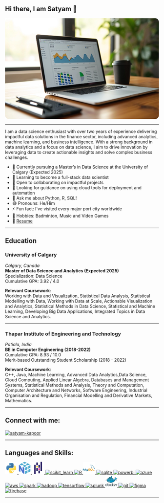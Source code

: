 ## Hi there, I am Satyam 👋

<p align="center">
  <img src="https://github.com/kapoorsatyam/Satyam-Kapoor/blob/main/myImage.png" alt="Alt Text" />
</p>

***
I am a data science enthusiast with over two years of experience delivering impactful data solutions in the finance sector, including advanced analytics, machine learning, and business intelligence. With a strong background in data analytics and a focus on data science, I aim to drive innovation by leveraging data to create actionable insights and solve complex business challenges.

- 🔭 Currently pursuing a Master’s in Data Science at the University of Calgary (Expected 2025)
- 🌱 Learning to become a full-stack data scientist
- 👯 Open to collaborating on impactful projects
- 🙋 Looking for guidance on using cloud tools for deployment and automation
- 💬 Ask me about Python, R, SQL!
- 😄 Pronouns: He/Him
- ⚡ Fun fact: I've visited every major port city worldwide
- 🏃 Hobbies: Badminton, Music and Video Games
- 📃 [Resume](https://drive.google.com/file/d/1EK42UoHsyoSsm6khB5Zp4vlVoy5gWhj2/view?usp=sharing)

***

## Education

### University of Calgary  
*Calgary, Canada*  
**Master of Data Science and Analytics (Expected 2025)**  
Specialization: Data Science  
Cumulative GPA: 3.92 / 4.0

**Relevant Coursework**:  
Working with Data and Visualization, Statistical Data Analysis, Statistical Modelling with Data, Working with Data at Scale, Actionable Visualization and Analytics, Statistical Methods in Data Science, Statistical and Machine Learning, Developing Big Data Applications, Integrated Topics in Data Science and Analytics.
***

### Thapar Institute of Engineering and Technology
*Patiala, India*  
**BE in Computer Engineering (2018-2022)**  
Cumulative GPA: 8.93 / 10.0  
Merit-based Outstanding Student Scholarship (2018 - 2022)  

**Relevant Coursework**:  
C++, Java, Machine Learning, Advanced Data Analytics,Data Science, Cloud Computing, Applied Linear Algebra, Databases and Management Systems, Statistical Methods and Analysis, Theory and Computation, Computer Architecture and Networks, Software Engineering, Industrial Organisation and Regulation, Financial Modelling and Derivative Markets, Mathematics.
***

## Connect with me:

<p align="left">
<a href="https://www.linkedin.com/in/satyam-kapoor/" target="blank"><img align="center" src="https://raw.githubusercontent.com/rahuldkjain/github-profile-readme-generator/master/src/images/icons/Social/linked-in-alt.svg" alt="satyam-kapoor" height="30" width="40" />
 </a>
</p>

***

## Languages and Skills:

<p align="left">
  <a href="https://www.python.org" target="_blank" rel="noreferrer"> <img src="https://raw.githubusercontent.com/devicons/devicon/master/icons/python/python-original.svg" alt="python" width="40" height="40"/> </a> 
  <a href="https://numpy.org/" target="_blank" rel="noreferrer"> <img src="https://raw.githubusercontent.com/devicons/devicon/master/icons/numpy/numpy-original.svg" alt="numpy" width="40" height="40"/> </a> 
  <a href="https://pandas.pydata.org/" target="_blank" rel="noreferrer"> <img src="https://raw.githubusercontent.com/devicons/devicon/2ae2a900d2f041da66e950e4d48052658d850630/icons/pandas/pandas-original.svg" alt="pandas" width="40" height="40"/> </a> 
  <a href="https://scikit-learn.org/" target="_blank" rel="noreferrer"> <img src="https://upload.wikimedia.org/wikipedia/commons/0/05/Scikit_learn_logo_small.svg" alt="scikit_learn" width="40" height="40"/> </a>
  <a href="https://www.r-project.org/" target="_blank" rel="noreferrer"> <img src="https://www.vectorlogo.zone/logos/r-project/r-project-icon.svg" alt="R" width="40" height="40"/> </a> 
  <a href="https://www.mysql.com/" target="_blank" rel="noreferrer"> <img src="https://raw.githubusercontent.com/devicons/devicon/master/icons/mysql/mysql-original-wordmark.svg" alt="mysql" width="40" height="40"/> </a> 
  <a href="https://www.sqlite.org/" target="_blank" rel="noreferrer"> <img src="https://www.vectorlogo.zone/logos/sqlite/sqlite-icon.svg" alt="sqlite" width="40" height="40"/> </a> 
  <a href="https://powerbi.microsoft.com/" target="_blank" rel="noreferrer"> <img src="https://www.vectorlogo.zone/logos/microsoft_powerbi/microsoft_powerbi-icon.svg" alt="powerbi" width="40" height="40"/> </a>
  <a href="https://azure.microsoft.com/en-in/" target="_blank" rel="noreferrer"> <img src="https://www.vectorlogo.zone/logos/microsoft_azure/microsoft_azure-icon.svg" alt="azure" width="40" height="40"/> </a> 
  <a href="https://aws.amazon.com/" target="_blank" rel="noreferrer"> <img src="https://www.vectorlogo.zone/logos/amazon_aws/amazon_aws-icon.svg" alt="aws" width="40" height="40"/> </a>
  <a href="https://spark.apache.org/" target="_blank" rel="noreferrer"> <img src="https://www.vectorlogo.zone/logos/apache_spark/apache_spark-icon.svg" alt="spark" width="40" height="40"/> </a> 
  <a href="https://hadoop.apache.org/" target="_blank" rel="noreferrer"> <img src="https://www.vectorlogo.zone/logos/apache_hadoop/apache_hadoop-icon.svg" alt="hadoop" width="40" height="40"/> </a>
  <a href="https://www.tensorflow.org" target="_blank" rel="noreferrer"> <img src="https://www.vectorlogo.zone/logos/tensorflow/tensorflow-icon.svg" alt="tensorflow" width="40" height="40"/> </a>
  <a href="https://www.splunk.com/" target="_blank" rel="noreferrer"> <img src="https://www.vectorlogo.zone/logos/splunk/splunk-icon.svg" alt="splunk" width="40" height="40"/> </a>
  <a href="https://www.docker.com/" target="_blank" rel="noreferrer"> <img src="https://raw.githubusercontent.com/devicons/devicon/master/icons/docker/docker-original-wordmark.svg" alt="docker" width="40" height="40"/> </a> 
  <a href="https://git-scm.com/" target="_blank" rel="noreferrer"> <img src="https://www.vectorlogo.zone/logos/git-scm/git-scm-icon.svg" alt="git" width="40" height="40"/> </a> 
  <a href="https://www.figma.com/" target="_blank" rel="noreferrer"> <img src="https://www.vectorlogo.zone/logos/figma/figma-icon.svg" alt="figma" width="40" height="40"/> </a> 
  <a href="https://firebase.google.com/" target="_blank" rel="noreferrer"> <img src="https://www.vectorlogo.zone/logos/firebase/firebase-icon.svg" alt="firebase" width="40" height="40"/> </a> 
</p>

***
